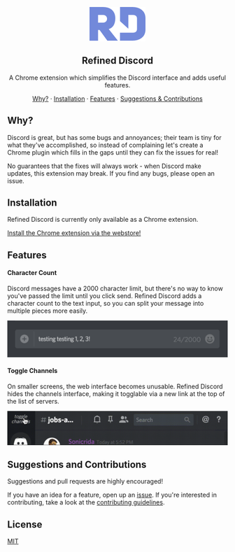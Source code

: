 <p align="center"><img src="./images/refined-discord.png" height="78" /></p>

<h2 align="center">Refined Discord</h2>

<p align="center">A Chrome extension which simplifies the Discord interface and adds useful features.</p>

<p align="center">
    <a href="#why">Why?</a>
    ·
    <a href="#installation">Installation</a>
    ·
    <a href="#features">Features</a>
    ·
    <a href="#suggestions-and-contributions">Suggestions & Contributions</a>
</p>

## Why?

Discord is great, but has some bugs and annoyances; their team is tiny for what they've accomplished, so instead of complaining let's create a Chrome plugin which fills in the gaps until they can fix the issues for real!

No guarantees that the fixes will always work - when Discord make updates, this extension may break. If you find any bugs, please open an issue.

## Installation

Refined Discord is currently only available as a Chrome extension.

[Install the Chrome extension via the webstore!](https://chrome.google.com/webstore/detail/refined-discord/jaaoemgmljmlgmpailnhdikgbpffhkkd)

## Features

#### Character Count

Discord messages have a 2000 character limit, but there's no way to know you've passed the limit until you click send. Refined Discord adds a character count to the text input, so you can split your message into multiple pieces more easily.

<img src="./images/character-count.png" width="517px" />

#### Toggle Channels

On smaller screens, the web interface becomes unusable. Refined Discord hides the channels interface, making it togglable via a new link at the top of the list of servers.

<img src="./images/toggle-channels.gif" width="515px" />

## Suggestions and Contributions

Suggestions and pull requests are highly encouraged!

If you have an idea for a feature, open up an [issue](). If you're interested in contributing, take a look at the [contributing guidelines](./CONTRIBUTING.md).

## License

[MIT](./LICENSE)
